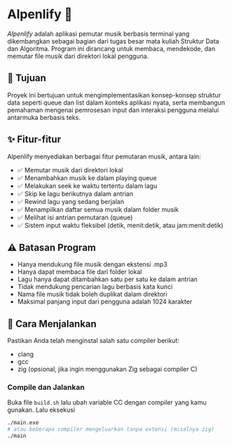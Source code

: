 # Alpenlify 🎵
*Alpenlify* adalah aplikasi pemutar musik berbasis terminal yang dikembangkan sebagai bagian dari tugas besar mata kuliah Struktur Data dan Algoritma. Program ini dirancang untuk membaca, mendekode, dan memutar file musik dari direktori lokal pengguna.

## 📌 Tujuan
Proyek ini bertujuan untuk mengimplementasikan konsep-konsep struktur data seperti queue dan list dalam konteks aplikasi nyata, serta membangun pemahaman mengenai pemrosesan input dan interaksi pengguna melalui antarmuka berbasis teks.

## ✨ Fitur-fitur
Alpenlify menyediakan berbagai fitur pemutaran musik, antara lain:

- ✅ Memutar musik dari direktori lokal
- ✅ Menambahkan musik ke dalam playing queue
- ✅ Melakukan seek ke waktu tertentu dalam lagu
- ✅ Skip ke lagu berikutnya dalam antrian
- ✅ Rewind lagu yang sedang berjalan
- ✅ Menampilkan daftar semua musik dalam folder musik
- ✅ Melihat isi antrian pemutaran (queue)
- ✅ Sistem input waktu fleksibel (detik, menit:detik, atau jam:menit:detik)

## ⚠ Batasan Program
- Hanya mendukung file musik dengan ekstensi .mp3
- Hanya dapat membaca file dari folder lokal
- Lagu hanya dapat ditambahkan satu per satu ke dalam antrian
- Tidak mendukung pencarian lagu berbasis kata kunci
- Nama file musik tidak boleh duplikat dalam direktori
- Maksimal panjang input dari pengguna adalah 1024 karakter

## 🚀 Cara Menjalankan
Pastikan Anda telah menginstal salah satu compiler berikut:

- clang
- gcc
- zig (opsional, jika ingin menggunakan Zig sebagai compiler C)

### Compile dan Jalankan
Buka file `build.sh` lalu ubah variable CC dengan compiler yang kamu gunakan. Lalu eksekusi

```sh
./main.exe
# atau beberapa compiler mengeluarkan tanpa extensi (misalnya zig)
./main

```